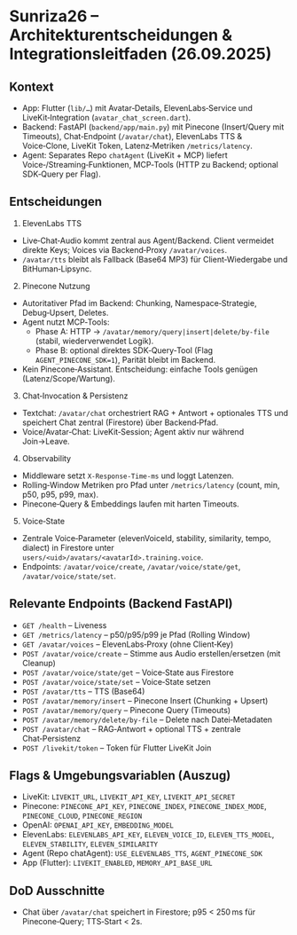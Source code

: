 # Sunriza26 – Architekturentscheidungen & Integrationsleitfaden (26.09.2025)

## Kontext
- App: Flutter (`lib/…`) mit Avatar‑Details, ElevenLabs‑Service und LiveKit‑Integration (`avatar_chat_screen.dart`).
- Backend: FastAPI (`backend/app/main.py`) mit Pinecone (Insert/Query mit Timeouts), Chat‑Endpoint (`/avatar/chat`), ElevenLabs TTS & Voice‑Clone, LiveKit Token, Latenz‑Metriken `/metrics/latency`.
- Agent: Separates Repo `chatAgent` (LiveKit + MCP) liefert Voice‑/Streaming‑Funktionen, MCP‑Tools (HTTP zu Backend; optional SDK‑Query per Flag).

## Entscheidungen
1) ElevenLabs TTS
- Live‑Chat‑Audio kommt zentral aus Agent/Backend. Client vermeidet direkte Keys; Voices via Backend‑Proxy `/avatar/voices`.
- `/avatar/tts` bleibt als Fallback (Base64 MP3) für Client‑Wiedergabe und BitHuman‑Lipsync.

2) Pinecone Nutzung
- Autoritativer Pfad im Backend: Chunking, Namespace‑Strategie, Debug‑Upsert, Deletes.
- Agent nutzt MCP‑Tools:
  - Phase A: HTTP → `/avatar/memory/query|insert|delete/by-file` (stabil, wiederverwendet Logik).
  - Phase B: optional direktes SDK‑Query‑Tool (Flag `AGENT_PINECONE_SDK=1`), Parität bleibt im Backend.
- Kein Pinecone‑Assistant. Entscheidung: einfache Tools genügen (Latenz/Scope/Wartung).

3) Chat‑Invocation & Persistenz
- Textchat: `/avatar/chat` orchestriert RAG + Antwort + optionales TTS und speichert Chat zentral (Firestore) über Backend‑Pfad.
- Voice/Avatar‑Chat: LiveKit‑Session; Agent aktiv nur während Join→Leave.

4) Observability
- Middleware setzt `X-Response-Time-ms` und loggt Latenzen.
- Rolling‑Window Metriken pro Pfad unter `/metrics/latency` (count, min, p50, p95, p99, max).
- Pinecone‑Query & Embeddings laufen mit harten Timeouts.

5) Voice‑State
- Zentrale Voice‑Parameter (elevenVoiceId, stability, similarity, tempo, dialect) in Firestore unter `users/<uid>/avatars/<avatarId>.training.voice`.
- Endpoints: `/avatar/voice/create`, `/avatar/voice/state/get`, `/avatar/voice/state/set`.

## Relevante Endpoints (Backend FastAPI)
- `GET /health` – Liveness
- `GET /metrics/latency` – p50/p95/p99 je Pfad (Rolling Window)
- `GET /avatar/voices` – ElevenLabs‑Proxy (ohne Client‑Key)
- `POST /avatar/voice/create` – Stimme aus Audio erstellen/ersetzen (mit Cleanup)
- `POST /avatar/voice/state/get` – Voice‑State aus Firestore
- `POST /avatar/voice/state/set` – Voice‑State setzen
- `POST /avatar/tts` – TTS (Base64)
- `POST /avatar/memory/insert` – Pinecone Insert (Chunking + Upsert)
- `POST /avatar/memory/query` – Pinecone Query (Timeouts)
- `POST /avatar/memory/delete/by-file` – Delete nach Datei‑Metadaten
- `POST /avatar/chat` – RAG‑Antwort + optional TTS + zentrale Chat‑Persistenz
- `POST /livekit/token` – Token für Flutter LiveKit Join

## Flags & Umgebungsvariablen (Auszug)
- LiveKit: `LIVEKIT_URL`, `LIVEKIT_API_KEY`, `LIVEKIT_API_SECRET`
- Pinecone: `PINECONE_API_KEY`, `PINECONE_INDEX`, `PINECONE_INDEX_MODE`, `PINECONE_CLOUD`, `PINECONE_REGION`
- OpenAI: `OPENAI_API_KEY`, `EMBEDDING_MODEL`
- ElevenLabs: `ELEVENLABS_API_KEY`, `ELEVEN_VOICE_ID`, `ELEVEN_TTS_MODEL`, `ELEVEN_STABILITY`, `ELEVEN_SIMILARITY`
- Agent (Repo chatAgent): `USE_ELEVENLABS_TTS`, `AGENT_PINECONE_SDK`
- App (Flutter): `LIVEKIT_ENABLED`, `MEMORY_API_BASE_URL`

## DoD Ausschnitte
- Chat über `/avatar/chat` speichert in Firestore; p95 < 250 ms für Pinecone‑Query; TTS‑Start < 2s.

